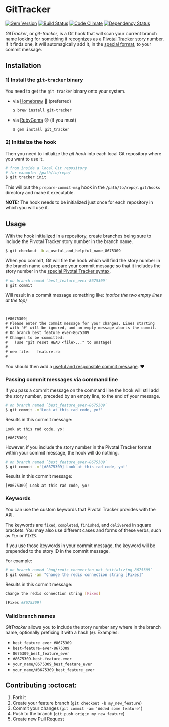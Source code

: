 # GitTracker

[![Gem Version](http://img.shields.io/gem/v/git_tracker.svg)](https://rubygems.org/gems/git_tracker)
[![Build Status](https://img.shields.io/travis/stevenharman/git_tracker.svg)](https://travis-ci.org/stevenharman/git_tracker)
[![Code Climate](http://img.shields.io/codeclimate/github/stevenharman/git_tracker.svg)](https://codeclimate.com/github/stevenharman/git_tracker)
[![Dependency Status](https://img.shields.io/gemnasium/stevenharman/git_tracker.svg)](https://gemnasium.com/stevenharman/git_tracker)

*GitTracker*, or *git-tracker*, is a Git hook that will scan your current
branch name looking for something it recognizes as a [Pivotal Tracker][pt]
story number. If it finds one, it will automagically add it, in the [special
format][pt-format], to your commit message.

## Installation

### 1) Install the `git-tracker` binary

You need to get the `git-tracker` binary onto your system.

- via [Homebrew][homebrew] :beers: (preferred)

  ```bash
  $ brew install git-tracker
  ```

- via [RubyGems][rubygems] :pensive: (if you must)

  ```bash
  $ gem install git_tracker
  ```

### 2) Initialize the hook

Then you need to initialize the *git hook* into each local Git repository where
you want to use it.

```bash
# from inside a local Git repository
# for example: /path/to/repo/
$ git tracker init
```

This will put the `prepare-commit-msg` hook in the `/path/to/repo/.git/hooks`
directory and make it executable.

**NOTE:** The hook needs to be initialized just once for each repository in
which you will use it.

## Usage

With the hook initialized in a repository, create branches being sure to include
the Pivotal Tracker story number in the branch name.

```bash
$ git checkout -b a_useful_and_helpful_name_8675309
```

When you commit, Git will fire the hook which will find the story number in the
branch name and prepare your commit message so that it includes the story number
in the [special Pivotal Tracker syntax][pt-format].

```bash
# on branch named `best_feature_ever-8675309`
$ git commit
```

Will result in a commit message something like: *(notice the two empty lines at
the top)*

```diff


[#8675309]
# Please enter the commit message for your changes. Lines starting
# with '#' will be ignored, and an empty message aborts the commit.
# On branch best_feature_ever-8675309
# Changes to be committed:
#   (use "git reset HEAD <file>..." to unstage)
#
# new file:   feature.rb
#

```

You should then add a [useful and responsible commit message][tpope]. :heart:

### Passing commit messages via command line

If you pass a commit message on the command line the hook will still add the
story number, preceded by an empty line, to the end of your message.

```bash
# on branch named `best_feature_ever-8675309`
$ git commit -m'Look at this rad code, yo!'
```

Results in this commit message:

```
Look at this rad code, yo!

[#8675309]
```

However, if you include the story number in the Pivotal Tracker format within
your commit message, the hook will do nothing.

```bash
# on branch named `best_feature_ever-8675309`
$ git commit -m'[#8675309] Look at this rad code, yo!'
```

Results in this commit message:


```
[#8675309] Look at this rad code, yo!
```

### Keywords
You can use the custom keywords that Pivotal Tracker provides with the API.

The keywords are `fixed`, `completed`, `finished`, and `delivered` in square
brackets. You may also use different cases and forms of these verbs, such as
`Fix` or `FIXES`.

If you use those keywords in your commit message, the keyword will be prepended
to the story ID in the commit message.

For example:

```bash
# on branch named `bug/redis_connection_not_initializing_8675309`
$ git commit -am "Change the redis connection string [Fixes]"
```

Results in this commit message:

```bash
Change the redis connection string [Fixes]

[Fixes #8675309]
```

### Valid branch names

*GitTracker* allows you to include the story number any where in the branch
name, optionally prefixing it with a hash (`#`). Examples:

  - `best_feature_ever_#8675309`
  - `best-feature-ever-8675309`
  - `8675309_best_feature_ever`
  - `#8675309-best-feature-ever`
  - `your_name/8675309_best_feature_ever`
  - `your_name/#8675309_best_feature_ever`

## Contributing :octocat:

1. Fork it
2. Create your feature branch (`git checkout -b my_new_feature`)
3. Commit your changes (`git commit -am 'Added some feature'`)
4. Push to the branch (`git push origin my_new_feature`)
5. Create new Pull Request


[pt]: https://www.pivotaltracker.com/
[pt-format]: https://www.pivotaltracker.com/help/api?version=v3#scm_post_commit_message_syntax
[tpope]: http://tbaggery.com/2008/04/19/a-note-about-git-commit-messages.html
[homebrew]: http://mxcl.github.com/homebrew
[rubygems]: http://rubygems.org/gems/git_tracker
